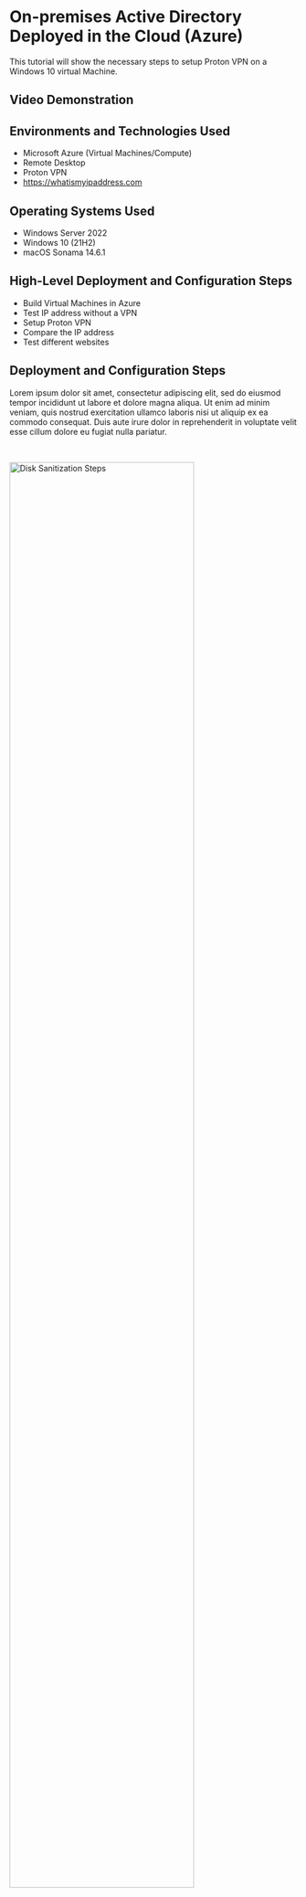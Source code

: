 <p align="center">

</p>

<h1>On-premises Active Directory Deployed in the Cloud (Azure)</h1>
This tutorial will show the necessary steps to setup Proton VPN on a Windows 10 virtual Machine.<br />


<h2>Video Demonstration</h2>


<h2>Environments and Technologies Used</h2>

- Microsoft Azure (Virtual Machines/Compute)
- Remote Desktop
- Proton VPN
- https://whatismyipaddress.com

<h2>Operating Systems Used </h2>

- Windows Server 2022
- Windows 10 (21H2)
- macOS Sonama 14.6.1

<h2>High-Level Deployment and Configuration Steps</h2>

- Build Virtual Machines in Azure 
- Test IP address without a VPN 
- Setup Proton VPN 
- Compare the IP address
- Test different websites 

<h2>Deployment and Configuration Steps</h2>




<p>
Lorem ipsum dolor sit amet, consectetur adipiscing elit, sed do eiusmod tempor incididunt ut labore et dolore magna aliqua. Ut enim ad minim veniam, quis nostrud exercitation ullamco laboris nisi ut aliquip ex ea commodo consequat. Duis aute irure dolor in reprehenderit in voluptate velit esse cillum dolore eu fugiat nulla pariatur.
</p>
<br />

<p>
<img src="https://i.imgur.com/DJmEXEB.png" height="80%" width="80%" alt="Disk Sanitization Steps"/>
</p>
<p>
Lorem ipsum dolor sit amet, consectetur adipiscing elit, sed do eiusmod tempor incididunt ut labore et dolore magna aliqua. Ut enim ad minim veniam, quis nostrud exercitation ullamco laboris nisi ut aliquip ex ea commodo consequat. Duis aute irure dolor in reprehenderit in voluptate velit esse cillum dolore eu fugiat nulla pariatur.
</p>
<br />

<p>
<img src="https://i.imgur.com/DJmEXEB.png" height="80%" width="80%" alt="Disk Sanitization Steps"/>
</p>
<p>
Lorem ipsum dolor sit amet, consectetur adipiscing elit, sed do eiusmod tempor incididunt ut labore et dolore magna aliqua. Ut enim ad minim veniam, quis nostrud exercitation ullamco laboris nisi ut aliquip ex ea commodo consequat. Duis aute irure dolor in reprehenderit in voluptate velit esse cillum dolore eu fugiat nulla pariatur.
</p>
<br />
